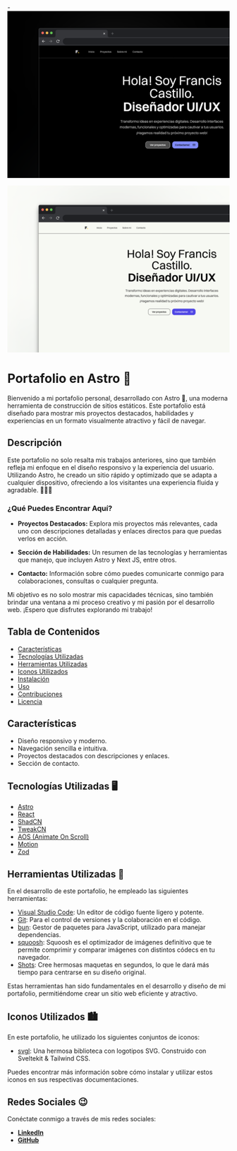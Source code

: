 -![Modo Oscuro](/cap.png)

![Modo Claro](/cap2.png)

# Portafolio en Astro 🚀

Bienvenido a mi portafolio personal, desarrollado con Astro 🚀, una moderna herramienta de construcción de sitios estáticos. Este portafolio está diseñado para mostrar mis proyectos destacados, habilidades y experiencias en un formato visualmente atractivo y fácil de navegar.

## Descripción

Este portafolio no solo resalta mis trabajos anteriores, sino que también refleja mi enfoque en el diseño responsivo y la experiencia del usuario. Utilizando Astro, he creado un sitio rápido y optimizado que se adapta a cualquier dispositivo, ofreciendo a los visitantes una experiencia fluida y agradable. 🧑🏽‍💻

### ¿Qué Puedes Encontrar Aquí?

- **Proyectos Destacados:** Explora mis proyectos más relevantes, cada uno con descripciones detalladas y enlaces directos para que puedas verlos en acción.

- **Sección de Habilidades:** Un resumen de las tecnologías y herramientas que manejo, que incluyen Astro y Next JS, entre otros.

- **Contacto:** Información sobre cómo puedes comunicarte conmigo para colaboraciones, consultas o cualquier pregunta.

Mi objetivo es no solo mostrar mis capacidades técnicas, sino también brindar una ventana a mi proceso creativo y mi pasión por el desarrollo web. ¡Espero que disfrutes explorando mi trabajo!

## Tabla de Contenidos

- [Características](#características)
- [Tecnologías Utilizadas](#tecnologías-utilizadas)
- [Herramientas Utilizadas](#Herramientas-utilizadas)
- [Iconos Utilizados](#Iconos-utilizados)
- [Instalación](#instalación)
- [Uso](#uso)
- [Contribuciones](#contribuciones)
- [Licencia](#licencia)

## Características

- Diseño responsivo y moderno.
- Navegación sencilla e intuitiva.
- Proyectos destacados con descripciones y enlaces.
- Sección de contacto.

## Tecnologías Utilizadas 🖥️

- [Astro](https://astro.build/)
- [React](https://reactjs.org/)
- [ShadCN](https://ui.shadcn.com/)
- [TweakCN](https://tweakcn.com/)
- [AOS (Animate On Scroll)](https://michalsnik.github.io/aos/)
- [Motion](https://motion.dev/)
- [Zod](https://zod.dev/)

## Herramientas Utilizadas 🔧

En el desarrollo de este portafolio, he empleado las siguientes herramientas:

- [Visual Studio Code](https://code.visualstudio.com/): Un editor de código fuente ligero y potente.
- [Git](https://git-scm.com/): Para el control de versiones y la colaboración en el código.
- [bun](https://bun.sh/): Gestor de paquetes para JavaScript, utilizado para manejar dependencias.
- [squoosh](https://squoosh.app/): Squoosh es el optimizador de imágenes definitivo que te permite comprimir y comparar imágenes con distintos códecs en tu navegador.
- [Shots](https://shots.so/): Cree hermosas maquetas en segundos, lo que le dará más tiempo para centrarse en su diseño original.

Estas herramientas han sido fundamentales en el desarrollo y diseño de mi portafolio, permitiéndome crear un sitio web eficiente y atractivo.

## Iconos Utilizados 🏙️

En este portafolio, he utilizado los siguientes conjuntos de iconos:

- [svgl](https://svgl.app/): Una hermosa biblioteca con logotipos SVG. Construido con Sveltekit & Tailwind CSS.

Puedes encontrar más información sobre cómo instalar y utilizar estos iconos en sus respectivas documentaciones.

## Redes Sociales 😉

Conéctate conmigo a través de mis redes sociales:

- **[LinkedIn](https://www.linkedin.com/in/ingfranciscastillo/)**
- **[GitHub](https://github.com/ingfranciscastillo)**
